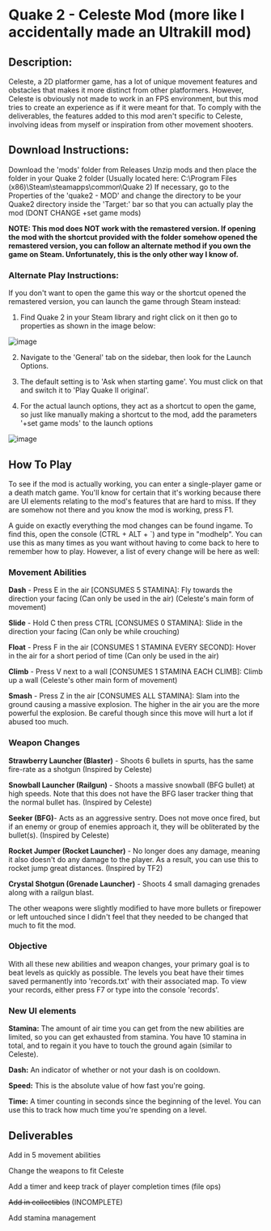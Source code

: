 # Quake 2 - Celeste Mod (more like I accidentally made an Ultrakill mod)

## Description:

Celeste, a 2D platformer game, has a lot of unique movement features and obstacles that makes it more distinct from other platformers. However, Celeste is obviously not made to work in an FPS environment, but this mod tries to create an experience as if it were meant for that. To comply with the deliverables, the features added to this mod aren't specific to Celeste, involving ideas from myself or inspiration from other movement shooters. 

## Download Instructions:

Download the 'mods' folder from Releases
Unzip mods and then place the folder in your Quake 2 folder (Usually located here: C:\Program Files (x86)\Steam\steamapps\common\Quake 2)
If necessary, go to the Properties of the 'quake2 - MOD' and change the directory to be your Quake2 directory inside the 'Target:' bar so that you can actually play the mod (DONT CHANGE +set game mods)

**NOTE: This mod does NOT work with the remastered version. If opening the mod with the shortcut provided with the folder somehow opened the remastered version, you can follow an alternate method if you own the game on Steam. Unfortunately, this is the only other way I know of.**
### Alternate Play Instructions:

If you don't want to open the game this way or the shortcut opened the remastered version, you can launch the game through Steam instead:
1. Find Quake 2 in your Steam library and right click on it then go to properties as shown in the image below:

![image](https://github.com/Alzabun/Quake2Celeste/assets/29514225/9fe6c7dd-b0be-47c8-b6a8-59666e324168)

2. Navigate to the 'General' tab on the sidebar, then look for the Launch Options.
3. The default setting is to 'Ask when starting game'. You must click on that and switch it to 'Play Quake II original'.

4. For the actual launch options, they act as a shortcut to open the game, so just like manually making a shortcut to the mod, add the parameters '+set game mods' to the launch options

![image](https://github.com/Alzabun/Quake2Celeste/assets/29514225/c7665126-3569-480f-ad96-452163e81e58)

## How To Play

To see if the mod is actually working, you can enter a single-player game or a death match game. You'll know for certain that it's working because there are UI elements relating to the mod's features that are hard to miss. If they are somehow not there and you know the mod is working, press F1.

A guide on exactly everything the mod changes can be found ingame. To find this, open the console (CTRL + ALT + `) and type in "modhelp". You can use this as many times as you want without having to come back to here to remember how to play. However, a list of every change will be here as well:

### Movement Abilities

__Dash__ - Press E in the air [CONSUMES 5 STAMINA]: Fly towards the direction your facing (Can only be used in the air) (Celeste's main form of movement)

__Slide__ - Hold C then press CTRL [CONSUMES 0 STAMINA]: Slide in the direction your facing (Can only be while crouching) 

__Float__ - Press F in the air [CONSUMES 1 STAMINA EVERY SECOND]: Hover in the air for a short period of time (Can only be used in the air)

__Climb__ - Press V next to a wall [CONSUMES 1 STAMINA EACH CLIMB]: Climb up a wall (Celeste's other main form of movement)

__Smash__ - Press Z in the air [CONSUMES ALL STAMINA]: Slam into the ground causing a massive explosion. The higher in the air you are the more powerful the explosion. Be careful though since this move will hurt a lot if abused too much.

### Weapon Changes

__Strawberry Launcher (Blaster)__ - Shoots 6 bullets in spurts, has the same fire-rate as a shotgun (Inspired by Celeste)

__Snowball Launcher (Railgun)__ - Shoots a massive snowball (BFG bullet) at high speeds. Note that this does not have the BFG laser tracker thing that the normal bullet has. (Inspired by Celeste)

__Seeker (BFG)__- Acts as an aggressive sentry. Does not move once fired, but if an enemy or group of enemies approach it, they will be obliterated by the bullet(s). (Inspired by Celeste)

__Rocket Jumper (Rocket Launcher)__ - No longer does any damage, meaning it also doesn't do any damage to the player. As a result, you can use this to rocket jump great distances. (Inspired by TF2)

__Crystal Shotgun (Grenade Launcher)__ - Shoots 4 small damaging grenades along with a railgun blast.

The other weapons were slightly modified to have more bullets or firepower or left untouched since I didn't feel that they needed to be changed that much to fit the mod. 

### Objective

With all these new abilities and weapon changes, your primary goal is to beat levels as quickly as possible. 
The levels you beat have their times saved permanently into 'records.txt' with their associated map.
To view your records, either press F7 or type into the console 'records'. 

### New UI elements

__Stamina:__ The amount of air time you can get from the new abilities are limited, so you can get exhausted from stamina. You have 10 stamina in total, and to regain it you have to touch the ground again (similar to Celeste).

__Dash:__ An indicator of whether or not your dash is on cooldown. 

__Speed:__ This is the absolute value of how fast you're going.

__Time:__ A timer counting in seconds since the beginning of the level. You can use this to track how much time you're spending on a level. 

## Deliverables

Add in 5 movement abilities

Change the weapons to fit Celeste

Add a timer and keep track of player completion times (file ops)

~~Add in collectibles~~ (INCOMPLETE)

Add stamina management
